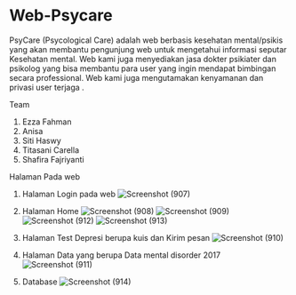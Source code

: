 # Web-Psycare

PsyCare (Psycological Care) adalah web berbasis kesehatan mental/psikis yang akan membantu pengunjung web untuk mengetahui informasi seputar Kesehatan mental. Web kami juga 
menyediakan jasa dokter psikiater dan psikolog yang bisa membantu para user yang ingin mendapat bimbingan secara professional. Web kami juga mengutamakan kenyamanan dan privasi user terjaga .

Team 
1. Ezza Fahman
2. Anisa
3. Siti Haswy
4. Titasani Carella
5. Shafira Fajriyanti

Halaman Pada web
1. Halaman Login pada web
![Screenshot (907)](https://user-images.githubusercontent.com/75289528/217163567-f292002f-cc85-4dac-a0b5-f0aa1fff9665.png)

2. Halaman Home
![Screenshot (908)](https://user-images.githubusercontent.com/75289528/217163650-95ee5524-a31f-4138-8bc4-d5da6846729d.png)
![Screenshot (909)](https://user-images.githubusercontent.com/75289528/217163723-840e1332-f0df-4b8b-8a93-ba6d27593a09.png)
![Screenshot (912)](https://user-images.githubusercontent.com/75289528/217164102-cda7d5e4-d5b4-43e6-9afc-94f3d822220c.png)
![Screenshot (913)](https://user-images.githubusercontent.com/75289528/217164138-8deb6107-28f4-4199-bc5b-c56e6e72b3ba.png)

3. Halaman Test Depresi berupa kuis dan Kirim pesan
![Screenshot (910)](https://user-images.githubusercontent.com/75289528/217163772-e02bd157-749d-4db4-af49-891a953667c1.png)

4. Halaman Data yang berupa Data mental disorder 2017
![Screenshot (911)](https://user-images.githubusercontent.com/75289528/217163940-488c39b2-2c10-4baf-97f3-efb72b743c3f.png)

5. Database
![Screenshot (914)](https://user-images.githubusercontent.com/75289528/217164159-22246f0a-7f01-4bc8-90dc-346751a85ef2.png)
